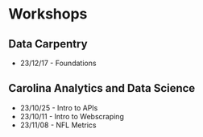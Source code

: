 # Workshops

## Data Carpentry
* 23/12/17 - Foundations 

## Carolina Analytics and Data Science

* 23/10/25 - Intro to APIs
* 23/10/11 - Intro to Webscraping
* 23/11/08 - NFL Metrics 